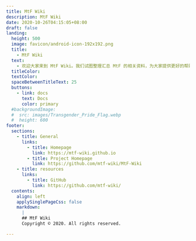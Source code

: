 ```yaml
---
title: MtF Wiki
description: MtF Wiki
date: 2020-10-26T04:15:05+08:00
draft: false
landing:
  height: 500
  image: favicon/android-icon-192x192.png
  title:
    - MtF Wiki
  text:
    - 欢迎大家来到 MtF Wiki。我们试图整理汇总 MtF 的相关资料，为大家提供更好的帮助~
  titleColor:
  textColor:
  spaceBetweenTitleText: 25
  buttons:
    - link: docs
      text: Docs
      color: primary
  #backgroundImage: 
  #  src: images/Transgender_Pride_Flag.webp
  #  height: 600
footer:
  sections:
    - title: General
      links:
        - title: Homepage
          link: https://mtf-wiki.github.io
        - title: Project Homepage
          link: https://github.com/mtf-wiki/MtF-Wiki
    - title: resources
      links:
        - title: GitHub
          link: https://github.com/mtf-wiki/
  contents: 
    align: left
    applySinglePageCss: false
    markdown:
      |
      ## MtF Wiki
      Copyright © 2020. All rights reserved.

---
```

